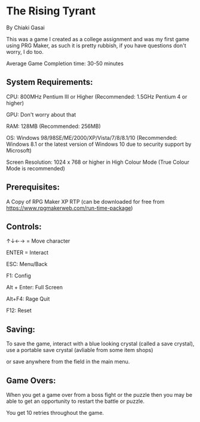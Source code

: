 # **The Rising Tyrant**

By Chiaki Gasai

This was a game I created as a college assignment and was my first game using PRG Maker, as such it is pretty rubbish, if you have questions don't worry, I do too.

Average Game Completion time: 30-50 minutes

## System Requirements:

CPU: 800MHz Pentium III or Higher (Recommended: 1.5GHz Pentium 4 or higher)

GPU: Don't worry about that

RAM: 128MB (Recommended: 256MB)

OS: Windows 98/98SE/ME/2000/XP/Vista/7/8/8.1/10 (Recommended: Windows 8.1 or the latest version of Windows 10 due to security support by Microsoft)

Screen Resolution: 1024 x 768 or higher in High Colour Mode (True Colour Mode is recommended)

## Prerequisites:

A Copy of RPG Maker XP RTP (can be downloaded for free from <https://www.rpgmakerweb.com/run-time-package>)

## Controls:

↑↓←→ = Move character

ENTER = Interact

ESC: Menu/Back

F1: Config

Alt + Enter: Full Screen

Alt+F4: Rage Quit

F12: Reset

## Saving:

To save the game, interact with a blue looking crystal (called a save crystal), use a portable save crystal (avliable from some item shops)

or save anywhere from the field in the main menu.

## Game Overs:

When you get a game over from a boss fight or the puzzle then you may be able to get an opportunity to restart the battle or puzzle.

You get 10 retries throughout the game.

